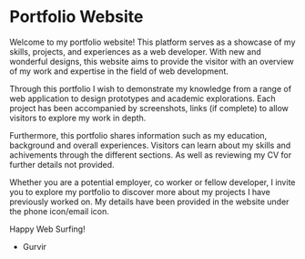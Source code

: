# Portfolio Website

Welcome to my portfolio website! This platform serves as a showcase of my skills, projects, and experiences as a web developer. With new and wonderful designs, this website aims to provide the visitor with an overview of my work and expertise in the field of web development.

Through this portfolio I wish to demonstrate my knowledge from a range of web application to design prototypes and academic explorations. Each project has been accompanied by screenshots, links (if complete) to allow visitors to explore my work in depth.

Furthermore, this portfolio shares information such as my education, background and overall experiences. Visitors can learn about my skills and achivements through the different sections. As well as reviewing my CV for further details not provided.

Whether you are a potential employer, co worker or fellow developer, I invite you to explore my portfolio to discover more about my projects I have previously worked on. My details have been provided in the website under the phone icon/email icon.

Happy Web Surfing!

- Gurvir
